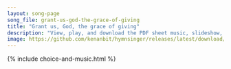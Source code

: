 ```yaml
---
layout: song-page
song_file: grant-us-god-the-grace-of-giving
title: "Grant us, God, the grace of giving"
description: "View, play, and download the PDF sheet music, slideshow, and audio. Lyrics: Grant us, God, the grace of giving with a spirit large and free that ourselves and all our living we may offer unto thee. ... english theist 4part chords"
image: https://github.com/kenanbit/hymnsinger/releases/latest/download/grant-us-god-the-grace-of-giving-trad.png
---
```


{% include choice-and-music.html %}